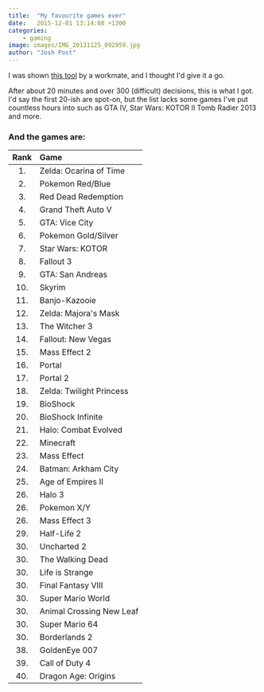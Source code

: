 ```yaml
---
title:  "My favourite games ever"
date:   2015-12-01 13:14:08 +1300
categories: 
    - gaming
image: images/IMG_20131125_092959.jpg
author: "Josh Post"
---
```


I was shown [this tool] by a workmate, and I thought I'd give it a go.

After about 20 minutes and over 300 (difficult) decisions, this is what I got. I'd say the first 20-ish are spot-on, but the list lacks some games I've put countless hours into such as GTA IV, Star Wars: KOTOR II Tomb Radier 2013 and more.

### And the games are:

| Rank  | Game           
|:-----:|:------------------------- |
| 1. 	| Zelda: Ocarina of Time	|
| 2. 	| Pokemon Red/Blue	 		|
| 3. 	| Red Dead Redemption 		|
| 4. 	| Grand Theft Auto V		|
| 5. 	| GTA: Vice City 			|
| 6. 	| Pokemon Gold/Silver 		|
| 7. 	| Star Wars: KOTOR 			|
| 8. 	| Fallout 3 				|
| 9. 	| GTA: San Andreas 			|
| 10. 	| Skyrim 					|
| 11. 	| Banjo-Kazooie 			|
| 12. 	| Zelda: Majora's Mask 		|
| 13. 	| The Witcher 3 			|
| 14. 	| Fallout: New Vegas 		|
| 15. 	| Mass Effect 2 			|
| 16. 	| Portal 					|
| 17. 	| Portal 2 					|
| 18. 	| Zelda: Twilight Princess 	|
| 19. 	| BioShock 					|
| 20. 	| BioShock Infinite 		|
| 21. 	| Halo: Combat Evolved 		|
| 22. 	| Minecraft 				|
| 23. 	| Mass Effect 				|
| 24. 	| Batman: Arkham City 		|
| 25. 	| Age of Empires II 		|
| 26. 	| Halo 3 					|
| 26. 	| Pokemon X/Y 				|
| 26. 	| Mass Effect 3 			|
| 29. 	| Half-Life 2 				|
| 30. 	| Uncharted 2 				|
| 30. 	| The Walking Dead 			|
| 30. 	| Life is Strange 			|
| 30. 	| Final Fantasy VIII 		|
| 30. 	| Super Mario World 		|
| 30. 	| Animal Crossing New Leaf	|
| 30. 	| Super Mario 64 			|
| 30. 	| Borderlands 2 			|
| 38. 	| GoldenEye 007 			|
| 39. 	| Call of Duty 4 			|
| 40. 	| Dragon Age: Origins 		|



[this tool]: http://slimedrippings.tumblr.com/gamefaqssort
